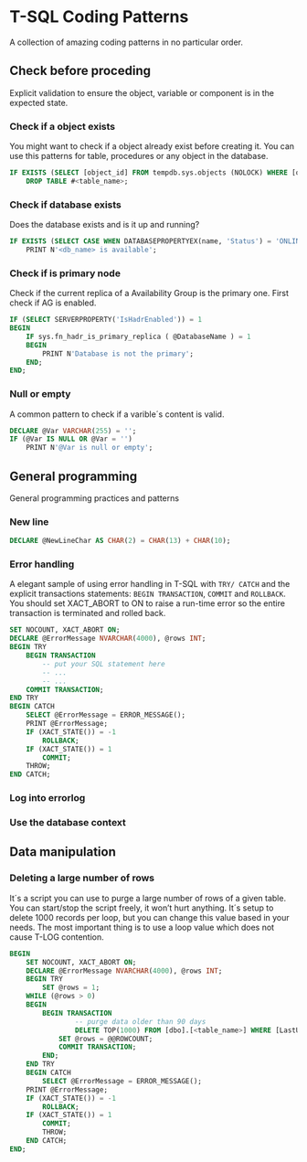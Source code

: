# T-SQL Coding Patterns
A collection of amazing coding patterns in no particular order.

## Check before proceding
Explicit validation to ensure the object, variable or component is in the expected state.

### Check if a object exists
You might want to check if a object already exist before creating it. You can use this patterns for table, procedures or any object in the database.
```sql
IF EXISTS (SELECT [object_id] FROM tempdb.sys.objects (NOLOCK) WHERE [object_id] = OBJECT_ID('tempdb.dbo.#<table_name>'))      
    DROP TABLE #<table_name>;
```

### Check if database exists
Does the database exists and is it up and running?
```sql
IF EXISTS (SELECT CASE WHEN DATABASEPROPERTYEX(name, 'Status') = 'ONLINE' THEN 1 END FROM master.dbo.sysdatabases WHERE name = <db_name>)
    PRINT N'<db_name> is available';
```
### Check if is primary node
Check if the current replica of a Availability Group is the primary one. First check if AG is enabled. 
```sql
IF (SELECT SERVERPROPERTY('IsHadrEnabled')) = 1
BEGIN
    IF sys.fn_hadr_is_primary_replica ( @DatabaseName ) = 1 
    BEGIN
        PRINT N'Database is not the primary';
    END;
END;

```

### Null or empty
A common pattern to check if a varible´s content is valid.
```sql
DECLARE @Var VARCHAR(255) = '';
IF (@Var IS NULL OR @Var = '')
	PRINT N'@Var is null or empty';
```

## General programming
General programming practices and patterns

### New line

```sql
DECLARE @NewLineChar AS CHAR(2) = CHAR(13) + CHAR(10);
```

### Error handling
A elegant sample of using error handling in T-SQL with `TRY/ CATCH` and the explicit transactions statements: `BEGIN TRANSACTION`, `COMMIT` and `ROLLBACK`. You should set XACT_ABORT to ON to raise a run-time error so the entire transaction is terminated and rolled back.
```sql
SET NOCOUNT, XACT_ABORT ON;  
DECLARE @ErrorMessage NVARCHAR(4000), @rows INT;  
BEGIN TRY  
	BEGIN TRANSACTION
		-- put your SQL statement here
		-- ...
		-- ...
	COMMIT TRANSACTION;  
END TRY  
BEGIN CATCH  
	SELECT @ErrorMessage = ERROR_MESSAGE();   
	PRINT @ErrorMessage;  
	IF (XACT_STATE()) = -1  
		ROLLBACK;  
	IF (XACT_STATE()) = 1  
		COMMIT;   
	THROW;  
END CATCH;
```
### Log into errorlog

### Use the database context

## Data manipulation
### Deleting a large number of rows
It´s a script you can use to purge a large number of rows of a given table. You can start/stop the script freely, it won’t hurt anything. It´s setup to delete 1000 records per loop, but you can change this value based in your needs. The most important thing is to use a loop value which does not cause T-LOG contention.  
```sql
BEGIN  
    SET NOCOUNT, XACT_ABORT ON;
    DECLARE @ErrorMessage NVARCHAR(4000), @rows INT;  
    BEGIN TRY
        SET @rows = 1;  
  	WHILE (@rows > 0)  
  	BEGIN  
   	    BEGIN TRANSACTION  
                -- purge data older than 90 days 
                DELETE TOP(1000) FROM [dbo].[<table_name>] WHERE [LastUpdated] <= DATEADD(M, -3, GETDATE());
    		SET @rows = @@ROWCOUNT;  
            COMMIT TRANSACTION;  
        END;  
    END TRY  
    BEGIN CATCH  
        SELECT @ErrorMessage = ERROR_MESSAGE();   
	PRINT @ErrorMessage;  
	IF (XACT_STATE()) = -1  
	    ROLLBACK;  
	IF (XACT_STATE()) = 1  
	    COMMIT;   
	    THROW;  
    END CATCH;
END;
```
